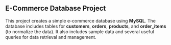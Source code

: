 ## E-Commerce Database Project

This project creates a simple e-commerce database using **MySQL**. The database includes tables for **customers**, **orders**, **products**, and **order_items** (to normalize the data). It also includes sample data and several useful queries for data retrieval and management.
